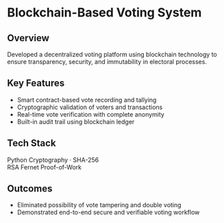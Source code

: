 # Blockchain-Based Voting System

## Overview
Developed a decentralized voting platform using blockchain technology to ensure transparency, security, and immutability in electoral processes. 

## Key Features
- Smart contract-based vote recording and tallying
- Cryptographic validation of voters and transactions
- Real-time vote verification with complete anonymity
- Built-in audit trail using blockchain ledger

## Tech Stack
 Python 
 Cryptography · 
 SHA-256  
 RSA 
 Fernet 
 Proof-of-Work

## Outcomes
- Eliminated possibility of vote tampering and double voting
- Demonstrated end-to-end secure and verifiable voting workflow
